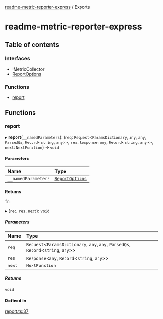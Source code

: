 [readme-metric-reporter-express](README.md) / Exports

# readme-metric-reporter-express

## Table of contents

### Interfaces

- [IMetricCollector](interfaces/IMetricCollector.md)
- [ReportOptions](interfaces/ReportOptions.md)

### Functions

- [report](modules.md#report)

## Functions

### report

▸ **report**(`__namedParameters`): (`req`: `Request`<`ParamsDictionary`, `any`, `any`, `ParsedQs`, `Record`<`string`, `any`\>\>, `res`: `Response`<`any`, `Record`<`string`, `any`\>\>, `next`: `NextFunction`) => `void`

#### Parameters

| Name | Type |
| :------ | :------ |
| `__namedParameters` | [`ReportOptions`](interfaces/ReportOptions.md) |

#### Returns

`fn`

▸ (`req`, `res`, `next`): `void`

##### Parameters

| Name | Type |
| :------ | :------ |
| `req` | `Request`<`ParamsDictionary`, `any`, `any`, `ParsedQs`, `Record`<`string`, `any`\>\> |
| `res` | `Response`<`any`, `Record`<`string`, `any`\>\> |
| `next` | `NextFunction` |

##### Returns

`void`

#### Defined in

[report.ts:37](https://github.com/igrek8/readme-metric-reporter-express/blob/119b7ba/src/report.ts#L37)
